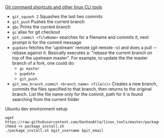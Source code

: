 [Git command shortcuts and other linux CLI tools](https://github.com/DanVanAtta/linux_tools/tree/master/bin)

- `git_squash 2`  Squashes the last two commits
- `git_push` Pushes the current branch
- `gbc` Prints the current branch
- `gc` alias for git checkout
- `git_commit <fileName>` searches for a filename and commits it, next prompt is for the commit message
- `gupdate` fetches the 'upstream' remote (git remote -v) and does a pull --rebase against it. Basically executes a: "rebase the current branch on top of the upstream master". For example, to update the the master branch of a fork, one could do:
  - `gc master`
  - `gupdate`
  - `git_push`
- `git_new_branch_commit <branch_name> <file(s)>` Creates a new branch, commits the files specified to that branch, then returns to the original branch. List the file name only for the commit, path for it is found searching from the current folder

Ubuntu dev environment setup
```
wget https://raw.githubusercontent.com/DanVanAtta/linux_tools/master/package_install.sh
chmod +x package_install.sh
./package_install.sh $git_username $git_email
```
